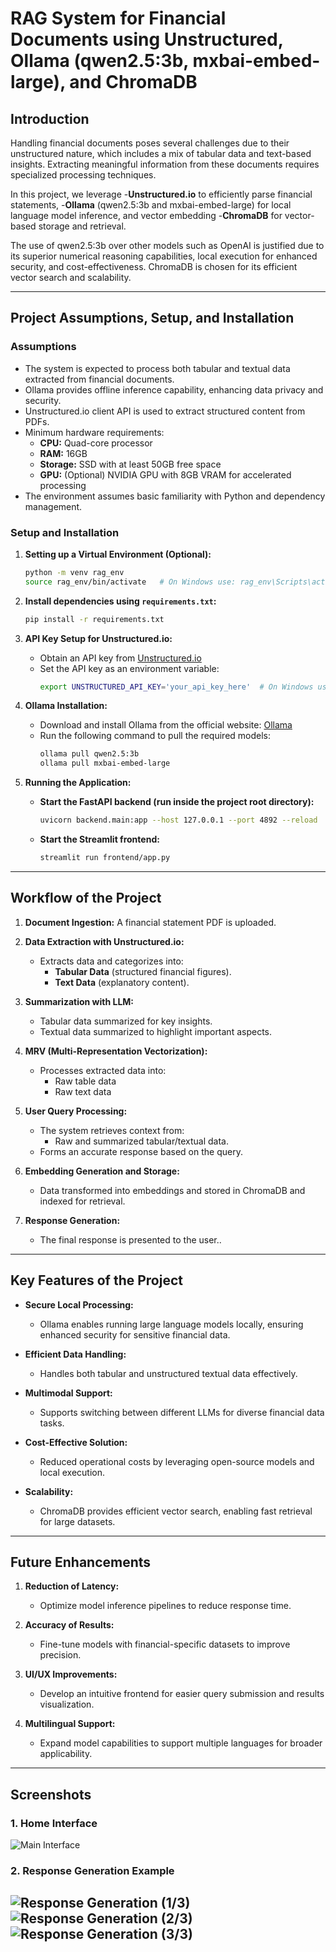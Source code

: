 # RAG System for Financial Documents using Unstructured, Ollama (qwen2.5:3b, mxbai-embed-large), and ChromaDB

## Introduction
Handling financial documents poses several challenges due to their unstructured nature, which includes a mix of tabular data and text-based insights. Extracting meaningful information from these documents requires specialized processing techniques. 

In this project, we leverage 
-**Unstructured.io** to efficiently parse financial statements, 
-**Ollama** (qwen2.5:3b and mxbai-embed-large) for local language model inference, and vector embedding
-**ChromaDB** for vector-based storage and retrieval. 

The use of qwen2.5:3b over other models such as OpenAI is justified due to its superior numerical reasoning capabilities, local execution for enhanced security, and cost-effectiveness. ChromaDB is chosen for its efficient vector search and scalability.

---

## Project Assumptions, Setup, and Installation

### Assumptions
- The system is expected to process both tabular and textual data extracted from financial documents.
- Ollama provides offline inference capability, enhancing data privacy and security.
- Unstructured.io client API is used to extract structured content from PDFs.
- Minimum hardware requirements:
  - **CPU:** Quad-core processor
  - **RAM:** 16GB
  - **Storage:** SSD with at least 50GB free space
  - **GPU:** (Optional) NVIDIA GPU with 8GB VRAM for accelerated processing
- The environment assumes basic familiarity with Python and dependency management.

### Setup and Installation

1. **Setting up a Virtual Environment (Optional):**
   ```bash
   python -m venv rag_env
   source rag_env/bin/activate   # On Windows use: rag_env\Scripts\activate
   ```

2. **Install dependencies using `requirements.txt`:**
   ```bash
   pip install -r requirements.txt
   ```

3. **API Key Setup for Unstructured.io:**
   - Obtain an API key from [Unstructured.io](https://unstructured.io/)
   - Set the API key as an environment variable:
     ```bash
     export UNSTRUCTURED_API_KEY='your_api_key_here'  # On Windows use: set UNSTRUCTURED_API_KEY=your_api_key_here
     ```

4. **Ollama Installation:**
   - Download and install Ollama from the official website: [Ollama](https://ollama.ai)
   - Run the following command to pull the required models:
     ```bash
     ollama pull qwen2.5:3b
     ollama pull mxbai-embed-large
     ```

5. **Running the Application:**

   - **Start the FastAPI backend (run inside the project root directory):**
     
     ```bash
     uvicorn backend.main:app --host 127.0.0.1 --port 4892 --reload
     ```

   - **Start the Streamlit frontend:**
     
     ```bash
     streamlit run frontend/app.py
     ```

---

## Workflow of the Project

1. **Document Ingestion:** A financial statement PDF is uploaded.

2. **Data Extraction with Unstructured.io:**
    - Extracts data and categorizes into:
      - **Tabular Data** (structured financial figures).
      - **Text Data** (explanatory content).

3. **Summarization with LLM:**
    - Tabular data summarized for key insights.
    - Textual data summarized to highlight important aspects.

4. **MRV (Multi-Representation Vectorization):**
    - Processes extracted data into:
      - Raw table data
      - Raw text data

5. **User Query Processing:**
    - The system retrieves context from:
      - Raw and summarized tabular/textual data.
    - Forms an accurate response based on the query.

6. **Embedding Generation and Storage:**
    - Data transformed into embeddings and stored in ChromaDB and indexed for retrieval.
    
7. **Response Generation:**
    - The final response is presented to the user..

---

## Key Features of the Project

- **Secure Local Processing:**
  - Ollama enables running large language models locally, ensuring enhanced security for sensitive financial data.
  
- **Efficient Data Handling:**
  - Handles both tabular and unstructured textual data effectively.

- **Multimodal Support:**
  - Supports switching between different LLMs for diverse financial data tasks.

- **Cost-Effective Solution:**
  - Reduced operational costs by leveraging open-source models and local execution.

- **Scalability:**
  - ChromaDB provides efficient vector search, enabling fast retrieval for large datasets.

---

## Future Enhancements

1. **Reduction of Latency:**
   - Optimize model inference pipelines to reduce response time.
   
2. **Accuracy of Results:**
   - Fine-tune models with financial-specific datasets to improve precision.

3. **UI/UX Improvements:**
   - Develop an intuitive frontend for easier query submission and results visualization.

4. **Multilingual Support:**
   - Expand model capabilities to support multiple languages for broader applicability.

---

## Screenshots

### 1. Home Interface
![Main Interface](screenshots\home.png)

### 2. Response Generation Example
![Response Generation (1/3)](screenshots\rag_1.png)
![Response Generation (2/3)](screenshots\rag_2.png)
![Response Generation (3/3)](screenshots\rag_3.png)
---



```
